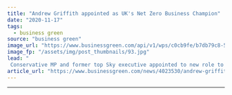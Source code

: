 ```yaml
---
title: "Andrew Griffith appointed as UK's Net Zero Business Champion"
date: "2020-11-17"
tags: 
  - business green
source: "business green"
image_url: "https://www.businessgreen.com/api/v1/wps/c0cb9fe/b7db79c8-516a-4654-8927-5a8a6480e845/1/Andrew-Griffith-Image-185x114.jpg"
image_fp: "/assets/img/post_thumbnails/93.jpg"
lead: "
 Conservative MP and former top Sky executive appointed to new role to help bolster business support for the net zero transition ahead of COP26 Summit next year ..."
article_url: "https://www.businessgreen.com/news/4023530/andrew-griffith-appointed-uk-net-zero-business-champion"
---
```


---
